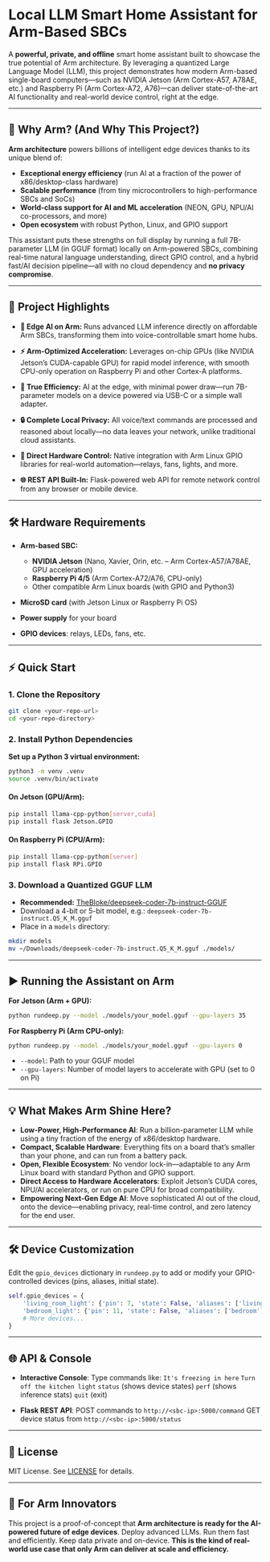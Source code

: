 # Local LLM Smart Home Assistant for Arm-Based SBCs

A **powerful, private, and offline** smart home assistant built to showcase the true potential of Arm architecture. By leveraging a quantized Large Language Model (LLM), this project demonstrates how modern Arm-based single-board computers—such as NVIDIA Jetson (Arm Cortex-A57, A78AE, etc.) and Raspberry Pi (Arm Cortex-A72, A76)—can deliver state-of-the-art AI functionality and real-world device control, right at the edge.

---

## 🚀 Why Arm? (And Why This Project?)

**Arm architecture** powers billions of intelligent edge devices thanks to its unique blend of:

* **Exceptional energy efficiency** (run AI at a fraction of the power of x86/desktop-class hardware)
* **Scalable performance** (from tiny microcontrollers to high-performance SBCs and SoCs)
* **World-class support for AI and ML acceleration** (NEON, GPU, NPU/AI co-processors, and more)
* **Open ecosystem** with robust Python, Linux, and GPIO support

This assistant puts these strengths on full display by running a full 7B-parameter LLM (in GGUF format) locally on Arm-powered SBCs, combining real-time natural language understanding, direct GPIO control, and a hybrid fast/AI decision pipeline—all with no cloud dependency and **no privacy compromise**.

---

## 🌟 Project Highlights

* **🧠 Edge AI on Arm:**
  Runs advanced LLM inference directly on affordable Arm SBCs, transforming them into voice-controllable smart home hubs.

* **⚡ Arm-Optimized Acceleration:**
  Leverages on-chip GPUs (like NVIDIA Jetson’s CUDA-capable GPU) for rapid model inference, with smooth CPU-only operation on Raspberry Pi and other Cortex-A platforms.

* **🔋 True Efficiency:**
  AI at the edge, with minimal power draw—run 7B-parameter models on a device powered via USB-C or a simple wall adapter.

* **🔒 Complete Local Privacy:**
  All voice/text commands are processed and reasoned about locally—no data leaves your network, unlike traditional cloud assistants.

* **🔌 Direct Hardware Control:**
  Native integration with Arm Linux GPIO libraries for real-world automation—relays, fans, lights, and more.

* **🌐 REST API Built-In:**
  Flask-powered web API for remote network control from any browser or mobile device.

---

## 🛠️ Hardware Requirements

* **Arm-based SBC:**

  * **NVIDIA Jetson** (Nano, Xavier, Orin, etc. – Arm Cortex-A57/A78AE, GPU acceleration)
  * **Raspberry Pi 4/5** (Arm Cortex-A72/A76, CPU-only)
  * Other compatible Arm Linux boards (with GPIO and Python3)
* **MicroSD card** (with Jetson Linux or Raspberry Pi OS)
* **Power supply** for your board
* **GPIO devices**: relays, LEDs, fans, etc.

---

## ⚡ Quick Start

### 1. Clone the Repository

```bash
git clone <your-repo-url>
cd <your-repo-directory>
```

### 2. Install Python Dependencies

**Set up a Python 3 virtual environment:**

```bash
python3 -m venv .venv
source .venv/bin/activate
```

#### On Jetson (GPU/Arm):

```bash
pip install llama-cpp-python[server,cuda]
pip install flask Jetson.GPIO
```

#### On Raspberry Pi (CPU/Arm):

```bash
pip install llama-cpp-python[server]
pip install flask RPi.GPIO
```

### 3. Download a Quantized GGUF LLM

* **Recommended:** [TheBloke/deepseek-coder-7b-instruct-GGUF](https://huggingface.co/TheBloke/deepseek-coder-7b-instruct-GGUF)
* Download a 4-bit or 5-bit model, e.g.:
  `deepseek-coder-7b-instruct.Q5_K_M.gguf`
* Place in a `models` directory:

```bash
mkdir models
mv ~/Downloads/deepseek-coder-7b-instruct.Q5_K_M.gguf ./models/
```

---

## ▶️ Running the Assistant on Arm

**For Jetson (Arm + GPU):**

```bash
python rundeep.py --model ./models/your_model.gguf --gpu-layers 35
```

**For Raspberry Pi (Arm CPU-only):**

```bash
python rundeep.py --model ./models/your_model.gguf --gpu-layers 0
```

* `--model`: Path to your GGUF model
* `--gpu-layers`: Number of model layers to accelerate with GPU (set to 0 on Pi)

---

## 💡 What Makes Arm Shine Here?

* **Low-Power, High-Performance AI**:
  Run a billion-parameter LLM while using a tiny fraction of the energy of x86/desktop hardware.
* **Compact, Scalable Hardware**:
  Everything fits on a board that’s smaller than your phone, and can run from a battery pack.
* **Open, Flexible Ecosystem**:
  No vendor lock-in—adaptable to any Arm Linux board with standard Python and GPIO support.
* **Direct Access to Hardware Accelerators**:
  Exploit Jetson’s CUDA cores, NPU/AI accelerators, or run on pure CPU for broad compatibility.
* **Empowering Next-Gen Edge AI**:
  Move sophisticated AI out of the cloud, onto the device—enabling privacy, real-time control, and zero latency for the end user.

---

## 🛠️ Device Customization

Edit the `gpio_devices` dictionary in `rundeep.py` to add or modify your GPIO-controlled devices (pins, aliases, initial state).

```python
self.gpio_devices = {
    'living_room_light': {'pin': 7, 'state': False, 'aliases': ['living room', 'main light']},
    'bedroom_light': {'pin': 11, 'state': False, 'aliases': ['bedroom']},
    # More devices...
}
```

---

## 🌐 API & Console

* **Interactive Console**:
  Type commands like:
  `It's freezing in here`
  `Turn off the kitchen light`
  `status` (shows device states)
  `perf` (shows inference stats)
  `quit` (exit)

* **Flask REST API**:
  POST commands to `http://<sbc-ip>:5000/command`
  GET device status from `http://<sbc-ip>:5000/status`

---

## 📝 License

MIT License. See [LICENSE](LICENSE) for details.

---

## 🎯 For Arm Innovators

This project is a proof-of-concept that **Arm architecture is ready for the AI-powered future of edge devices**.
Deploy advanced LLMs. Run them fast and efficiently. Keep data private and on-device.
**This is the kind of real-world use case that only Arm can deliver at scale and efficiency.**

